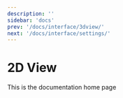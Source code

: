 ```yaml
---
description: ''
sidebar: 'docs'
prev: '/docs/interface/3dview/'
next: '/docs/interface/settings/'
---
```


# 2D View

This is the documentation home page